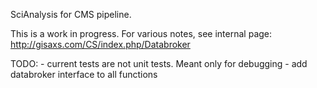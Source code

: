 SciAnalysis for CMS pipeline.

This is a work in progress. For various notes, see internal page:
http://gisaxs.com/CS/index.php/Databroker

TODO:
    - current tests are not unit tests. Meant only for debugging
    - add databroker interface to all functions
